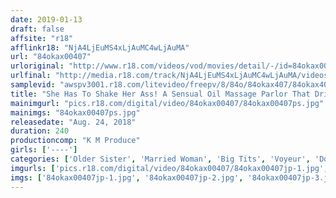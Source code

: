 ```yaml
---
date: 2019-01-13
draft: false
affsite: "r18"
afflinkr18: "NjA4LjEuMS4xLjAuMC4wLjAuMA"
url: "84okax00407"
urloriginal: "http://www.r18.com/videos/vod/movies/detail/-/id=84okax00407"
urlfinal: "http://media.r18.com/track/NjA4LjEuMS4xLjAuMC4wLjAuMA/videos/vod/movies/detail/-/id=84okax00407"
samplevid: "awspv3001.r18.com/litevideo/freepv/8/84o/84okax407/84okax407_dmb_w.mp4"
title: "She Has To Shake Her Ass! A Sensual Oil Massage Parlor That Drives Beautiful Women Wild 4 Hours"
mainimgurl: "pics.r18.com/digital/video/84okax00407/84okax00407ps.jpg"
mainimgs: "84okax00407ps.jpg"
releasedate: "Aug. 24, 2018"
duration: 240
productioncomp: "K M Produce"
girls: ['----']
categories: ['Older Sister', 'Married Woman', 'Big Tits', 'Voyeur', 'Documentary', 'Massage Parlor', 'Massage', 'Over 4 Hours', 'Hi-Def']
imgurls: ['pics.r18.com/digital/video/84okax00407/84okax00407jp-1.jpg', 'pics.r18.com/digital/video/84okax00407/84okax00407jp-2.jpg', 'pics.r18.com/digital/video/84okax00407/84okax00407jp-3.jpg', 'pics.r18.com/digital/video/84okax00407/84okax00407jp-4.jpg', 'pics.r18.com/digital/video/84okax00407/84okax00407jp-5.jpg', 'pics.r18.com/digital/video/84okax00407/84okax00407jp-6.jpg', 'pics.r18.com/digital/video/84okax00407/84okax00407jp-7.jpg', 'pics.r18.com/digital/video/84okax00407/84okax00407jp-8.jpg', 'pics.r18.com/digital/video/84okax00407/84okax00407jp-9.jpg', 'pics.r18.com/digital/video/84okax00407/84okax00407jp-10.jpg', 'pics.r18.com/digital/video/84okax00407/84okax00407jp-11.jpg', 'pics.r18.com/digital/video/84okax00407/84okax00407jp-12.jpg', 'pics.r18.com/digital/video/84okax00407/84okax00407jp-13.jpg', 'pics.r18.com/digital/video/84okax00407/84okax00407jp-14.jpg', 'pics.r18.com/digital/video/84okax00407/84okax00407jp-15.jpg', 'pics.r18.com/digital/video/84okax00407/84okax00407jp-16.jpg', 'pics.r18.com/digital/video/84okax00407/84okax00407jp-17.jpg', 'pics.r18.com/digital/video/84okax00407/84okax00407jp-18.jpg', 'pics.r18.com/digital/video/84okax00407/84okax00407jp-19.jpg', 'pics.r18.com/digital/video/84okax00407/84okax00407jp-20.jpg']
imgs: ['84okax00407jp-1.jpg', '84okax00407jp-2.jpg', '84okax00407jp-3.jpg', '84okax00407jp-4.jpg', '84okax00407jp-5.jpg', '84okax00407jp-6.jpg', '84okax00407jp-7.jpg', '84okax00407jp-8.jpg', '84okax00407jp-9.jpg', '84okax00407jp-10.jpg', '84okax00407jp-11.jpg', '84okax00407jp-12.jpg', '84okax00407jp-13.jpg', '84okax00407jp-14.jpg', '84okax00407jp-15.jpg', '84okax00407jp-16.jpg', '84okax00407jp-17.jpg', '84okax00407jp-18.jpg', '84okax00407jp-19.jpg', '84okax00407jp-20.jpg']
---
```

